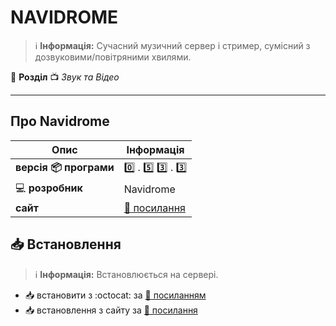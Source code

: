 # NAVIDROME


> :information_source: **Інформація:** Сучасний музичний сервер і стример, сумісний з дозвуковими/повітряними хвилями.

:open_file_folder: **Розділ** :tv: *Звук та Відео*

---

## Про Navidrome

| Опис                          | Інформація                                     |
|-------------------------------|------------------------------------------------|
| **версія :package: програми** | :zero: . :five: :three: . :three:                |
| :computer: **розробник**      | Navidrome                                      |
| **сайт**                      | [:link: посилання](https://www.navidrome.org/) |

## :inbox_tray: Встановлення

> :information_source: **Інформація:** Встановлюється на сервері.

- :inbox_tray: встановити з :octocat: за [:link: посиланням](https://github.com/navidrome/navidrome/releases)
- :inbox_tray: встановлення з сайту за [:link: посилання](https://www.navidrome.org/docs/installation/)
